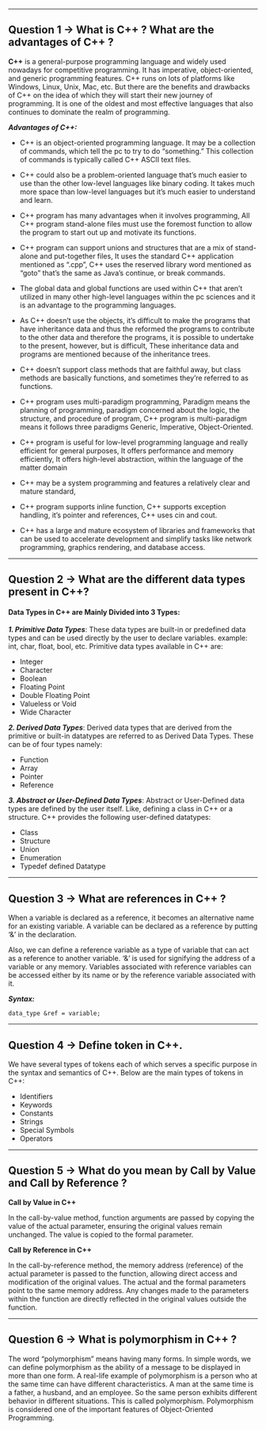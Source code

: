 <hr>

## Question 1 -> What is C++ ? What are the advantages of C++ ?

**C++** is a general-purpose programming language and widely used nowadays for competitive programming. It has imperative, object-oriented, and generic programming features. C++ runs on lots of platforms like Windows, Linux, Unix, Mac, etc. But there are the benefits and drawbacks of C++ on the idea of which they will start their new journey of programming. It is one of the oldest and most effective languages that also continues to dominate the realm of programming.

***Advantages of C++:***

* C++ is an object-oriented programming language. It may be a collection of commands, which tell the pc to try to do “something.” This collection of commands is typically called C++ ASCII text files.

* C++ could also be a problem-oriented language that’s much easier to use than the other low-level languages like binary coding. It takes much more space than low-level languages but it’s much easier to understand and learn.

* C++ program has many advantages when it involves programming, All C++ program stand-alone files must use the foremost function to allow the program to start out up and motivate its functions.

* C++ program can support unions and structures that are a mix of stand-alone and put-together files, It uses the standard C++ application mentioned as “.cpp”, C++ uses the reserved library word mentioned as “goto” that’s the same as Java’s continue, or break commands.

* The global data and global functions are used within C++ that aren’t utilized in many other high-level languages within the pc sciences and it is an advantage to the programming languages.

* As C++ doesn’t use the objects, it’s difficult to make the programs that have inheritance data and thus the reformed the programs to contribute to the other data and therefore the programs, it is possible to undertake to the present, however, but is difficult, These inheritance data and programs are mentioned because of the inheritance trees.

* C++ doesn’t support class methods that are faithful away, but class methods are basically functions, and sometimes they’re referred to as functions.

* C++ program uses multi-paradigm programming, Paradigm means the planning of programming, paradigm concerned about the logic, the structure, and procedure of program, C++ program is multi-paradigm means it follows three paradigms Generic, Imperative, Object-Oriented.

* C++ program is useful for low-level programming language and really efficient for general purposes, It offers performance and memory efficiently, It offers high-level abstraction, within the language of the matter domain

* C++ may be a system programming and features a relatively clear and mature standard,

* C++ program supports inline function, C++ supports exception handling, it’s pointer and references, C++ uses cin and cout.

* C++ has a large and mature ecosystem of libraries and frameworks that can be used to accelerate development and simplify tasks like network programming, graphics rendering, and database access.



<hr>

## Question 2 -> What are the different data types present in C++? 

####  **Data Types in C++ are Mainly Divided into 3 Types:**

***1. Primitive Data Types***: These data types are built-in or predefined data types and can be used directly by the user to declare variables. example: int, char, float, bool, etc. Primitive data types available in C++ are: 
* Integer
* Character
* Boolean
* Floating Point
* Double Floating Point
* Valueless or Void
* Wide Character

***2. Derived Data Types***: Derived data types that are derived from the primitive or built-in datatypes are referred to as Derived Data Types. These can be of four types namely: 
* Function
* Array
* Pointer
* Reference

***3. Abstract or User-Defined Data Types***: Abstract or User-Defined data types are defined by the user itself. Like, defining a class in C++ or a structure. C++ provides the following user-defined datatypes:  
* Class
* Structure
* Union
* Enumeration
* Typedef defined Datatype



<hr>

## Question 3 -> What are references in C++ ?

When a variable is declared as a reference, it becomes an alternative name for an existing variable. A variable can be declared as a reference by putting ‘&’ in the declaration. 

Also, we can define a reference variable as a type of variable that can act as a reference to another variable. ‘&’ is used for signifying the address of a variable or any memory. Variables associated with reference variables can be accessed either by its name or by the reference variable associated with it.

***Syntax:*** 
```
data_type &ref = variable;
```


<hr>

## Question 4 -> Define token in C++. 

We have several types of tokens each of which serves a specific purpose in the syntax and semantics of C++. Below are the main types of tokens in C++:

* Identifiers
* Keywords
* Constants
* Strings
* Special Symbols
* Operators


<hr>

## Question 5 -> What do you mean by Call by Value and Call by Reference ? 

**Call by Value in C++**

In the call-by-value method, function arguments are passed by copying the value of the actual parameter, ensuring the original values remain unchanged. The value is copied to the formal parameter.

**Call by Reference in C++**

In the call-by-reference method, the memory address (reference) of the actual parameter is passed to the function, allowing direct access and modification of the original values. The actual and the formal parameters point to the same memory address. Any changes made to the parameters within the function are directly reflected in the original values outside the function.


<hr>

## Question 6 -> What is polymorphism in C++ ? 

The word “polymorphism” means having many forms. In simple words, we can define polymorphism as the ability of a message to be displayed in more than one form. A real-life example of polymorphism is a person who at the same time can have different characteristics. A man at the same time is a father, a husband, and an employee. So the same person exhibits different behavior in different situations. This is called polymorphism. Polymorphism is considered one of the important features of Object-Oriented Programming.